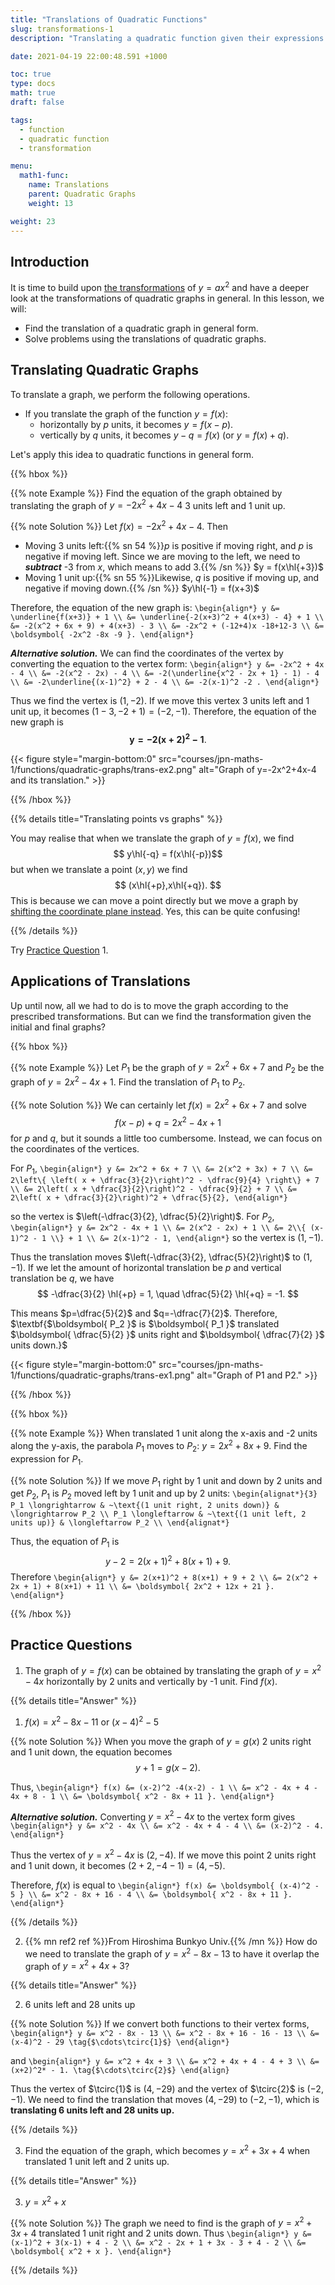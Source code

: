 ```yaml
---
title: "Translations of Quadratic Functions"
slug: transformations-1
description: "Translating a quadratic function given their expressions."

date: 2021-04-19 22:00:48.591 +1000

toc: true
type: docs
math: true
draft: false

tags:
  - function
  - quadratic function
  - transformation

menu:
  math1-func:
    name: Translations
    parent: Quadratic Graphs
    weight: 13

weight: 23
---
```


## Introduction 

It is time to build upon [the transformations](../quadratic-functions) of $y=ax^2$ and have a deeper look at the transformations of quadratic graphs in general. In this lesson, we will:
- Find the translation of a quadratic graph in general form.
- Solve problems using the translations of quadratic graphs.

## Translating Quadratic Graphs

To translate a graph, we perform the following operations.
- If you translate the graph of the function $y = f(x)$:
    - horizontally by $p$ units, it becomes $y = f(x-p)$.
    - vertically by $q$ units, it becomes $y-q = f(x)$ (or $y = f(x)+q$).

Let's apply this idea to quadratic functions in general form.

{{% hbox %}}

{{% note Example %}} Find the equation of the graph obtained by translating the graph of $y=-2x^2+4x-4$ 3 units left and 1 unit up.

{{% note Solution %}} Let $f(x) = -2x^2+4x-4$. Then
- Moving 3 units left:{{% sn 54 %}}$p$ is positive if moving right, and $p$ is negative if moving left. Since we are moving to the left, we need to ***subtract*** -3 from $x$, which means to add 3.{{% /sn %}} $y = f(x\hl{+3})$
- Moving 1 unit up:{{% sn 55 %}}Likewise, $q$ is positive if moving up, and negative if moving down.{{% /sn %}} $y\hl{-1} = f(x+3)$

Therefore, the equation of the new graph is:
`\begin{align*}
  y &= \underline{f(x+3)} + 1 \\
  &= \underline{-2(x+3)^2 + 4(x+3) - 4} + 1 \\
  &= -2(x^2 + 6x + 9) + 4(x+3) - 3 \\
  &= -2x^2 + (-12+4)x -18+12-3 \\
  &= \boldsymbol{ -2x^2 -8x -9 }.
\end{align*}`

***Alternative solution.*** We can find the coordinates of the vertex by converting the equation to the vertex form:
`\begin{align*}
  y &= -2x^2 + 4x - 4 \\
  &= -2(x^2 - 2x) - 4 \\
  &= -2(\underline{x^2 - 2x + 1} - 1) - 4 \\
  &= -2\underline{(x-1)^2} + 2 - 4 \\
  &= -2(x-1)^2 -2 .
\end{align*}`

Thus we find the vertex is $(1,-2)$. If we move this vertex 3 units left and 1 unit up, it becomes $(1-3,-2+1)=(-2,-1)$. Therefore, the equation of the new graph is $$ \boldsymbol{ y = -2(x+2)^2 - 1 }. $$

{{< figure style="margin-bottom:0" src="courses/jpn-maths-1/functions/quadratic-graphs/trans-ex2.png" alt="Graph of y=-2x^2+4x-4 and its translation." >}}

{{% /hbox %}}

{{% details title="Translating points vs graphs" %}}

You may realise that when we translate the graph of $y=f(x)$, we find $$ y\hl{-q} = f(x\hl{-p})$$ but when we translate a point $(x,y)$ we find $$ (x\hl{+p},x\hl{+q}). $$ This is because we can move a point directly but we move a graph by [shifting the coordinate plane instead](../../functions-and-graphs/transformations/#translations). Yes, this can be quite confusing!

{{% /details %}}

Try [Practice Question](#practice-question) 1.

## Applications of Translations

Up until now, all we had to do is to move the graph according to the prescribed transformations. But can we find the transformation given the initial and final graphs?

{{% hbox %}}

{{% note Example %}} Let $P_1$ be the graph of $y=2x^2 +6x + 7$ and $P_2$ be the graph of $y=2x^2-4x+1$. Find the translation of $P_1$ to $P_2$.

{{% note Solution %}} We can certainly let $f(x) = 2x^2 + 6x + 7$ and solve $$ f(x-p) + q = 2x^2 - 4x + 1 $$ for $p$ and $q$, but it sounds a little too cumbersome. Instead, we can focus on the coordinates of the vertices.

For $P_1$,
`\begin{align*}
  y &= 2x^2 + 6x + 7 \\
  &= 2(x^2 + 3x) + 7 \\
  &= 2\left\{ \left( x + \dfrac{3}{2}\right)^2 - \dfrac{9}{4} \right\} + 7 \\
  &= 2\left( x + \dfrac{3}{2}\right)^2 - \dfrac{9}{2} + 7 \\
  &= 2\left( x + \dfrac{3}{2}\right)^2 + \dfrac{5}{2},
\end{align*}`

so the vertex is $\left(-\dfrac{3}{2}, \dfrac{5}{2}\right)$. For $P_2$,
`\begin{align*}
  y &= 2x^2 - 4x + 1 \\
  &= 2(x^2 - 2x) + 1 \\
  &= 2\\{ (x-1)^2 - 1 \\} + 1 \\
  &= 2(x-1)^2 - 1,
\end{align*}`
so the vertex is $(1, -1)$.

Thus the translation moves $\left(-\dfrac{3}{2}, \dfrac{5}{2}\right)$ to $(1, -1)$. If we let the amount of horizontal translation be $p$ and vertical translation be $q$, we have
$$ -\dfrac{3}{2} \hl{+p} = 1, \quad \dfrac{5}{2} \hl{+q} = -1. $$

This means $p=\dfrac{5}{2}$ and $q=-\dfrac{7}{2}$. Therefore, $\textbf{$\boldsymbol{ P_2 }$ is $\boldsymbol{ P_1 }$ translated $\boldsymbol{ \dfrac{5}{2} }$ units right and $\boldsymbol{ \dfrac{7}{2} }$ units down.}$

{{< figure style="margin-bottom:0" src="courses/jpn-maths-1/functions/quadratic-graphs/trans-ex1.png" alt="Graph of P1 and P2." >}}

{{% /hbox %}}

{{% hbox %}}

{{% note Example %}} When translated 1 unit along the x-axis and -2 units along the y-axis, the parabola $P_1$ moves to $P_2:~ y=2x^2 + 8x + 9$. Find the expression for $P_1$.

{{% note Solution %}} If we move $P_1$ right by 1 unit and down by 2 units and get $P_2$, $P_1$ is $P_2$ moved left by 1 unit and up by 2 units:
`\begin{alignat*}{3}
  P_1 \longrightarrow & ~\text{(1 unit right, 2 units down)} & \longrightarrow P_2 \\
  P_1 \longleftarrow & ~\text{(1 unit left, 2 units up)} & \longleftarrow P_2 \\
\end{alignat*}`

Thus, the equation of $P_1$ is $$ y-2 = 2(x+1)^2 + 8(x+1) + 9. $$ Therefore
`\begin{align*}
  y &= 2(x+1)^2 + 8(x+1) + 9 + 2 \\
  &= 2(x^2 + 2x + 1) + 8(x+1) + 11 \\
  &= \boldsymbol{ 2x^2 + 12x + 21 }.
\end{align*}`

{{% /hbox %}}


## Practice Questions

1. The graph of $y=f(x)$ can be obtained by translating the graph of $y=x^2-4x$ horizontally by 2 units and vertically by -1 unit. Find $f(x)$.

{{% details title="Answer" %}}

1. $f(x) = x^2 - 8x - 11$ or $(x-4)^2 - 5$

{{% note Solution %}}
When you move the graph of $y=g(x)$ 2 units right and 1 unit down, the equation becomes
$$ y+1 = g(x-2). $$

Thus,
`\begin{align*}
  f(x) &= (x-2)^2 -4(x-2) - 1 \\
  &= x^2 - 4x + 4 - 4x + 8 - 1 \\
  &= \boldsymbol{ x^2 - 8x + 11 }.
\end{align*}`

***Alternative solution.*** Converting $y = x^2 - 4x$ to the vertex form gives
`\begin{align*}
  y &= x^2 - 4x \\
  &= x^2 - 4x + 4 - 4 \\
  &= (x-2)^2 - 4.
\end{align*}`

Thus the vertex of $y = x^2 - 4x$ is $(2, -4)$. If we move this point 2 units right and 1 unit down, it becomes $(2+2,-4-1)=(4,-5)$.

Therefore, $f(x)$ is equal to
`\begin{align*}
  f(x) &= \boldsymbol{ (x-4)^2 - 5 } \\
  &= x^2 - 8x + 16 - 4 \\
  &= \boldsymbol{ x^2 - 8x + 11 }.
\end{align*}`

{{% /details %}}

2. {{% mn ref2 ref %}}From Hiroshima Bunkyo Univ.{{% /mn %}} How do we need to translate the graph of $y=x^2-8x-13$ to have it overlap the graph of $y=x^2+4x+3$?

{{% details title="Answer" %}}

2. 6 units left and 28 units up

{{% note Solution %}}
If we convert both functions to their vertex forms,
`\begin{align*}
  y &= x^2 - 8x - 13 \\
  &= x^2 - 8x + 16 - 16 - 13 \\
  &= (x-4)^2 - 29 \tag{$\cdots\tcirc{1}$}
\end{align*}`

and
`\begin{align*}
  y &= x^2 + 4x + 3 \\
  &= x^2 + 4x + 4 - 4 + 3 \\
  &= (x+2)^2* - 1. \tag{$\cdots\tcirc{2}$}
\end{align}`

Thus the vertex of $\tcirc{1}$ is $(4, -29)$ and the vertex of $\tcirc{2}$ is $(-2, -1)$. We need to find the translation that moves $(4, -29)$ to $(-2, -1)$, which is $\textbf{ translating 6 units left and 28 units up.}$

{{% /details %}}

3. Find the equation of the graph, which becomes $y=x^2+3x+4$ when translated 1 unit left and 2 units up.

{{% details title="Answer" %}}

3. $y = x^2 + x$

{{% note Solution %}}
The graph we need to find is the graph of $y=x^2 + 3x + 4$ translated 1 unit right and 2 units down. Thus
`\begin{align*}
  y &= (x-1)^2 + 3(x-1) + 4 - 2 \\
  &= x^2 - 2x + 1 + 3x - 3 + 4 - 2 \\
  &= \boldsymbol{ x^2 + x }.
\end{align*}`

{{% /details %}}